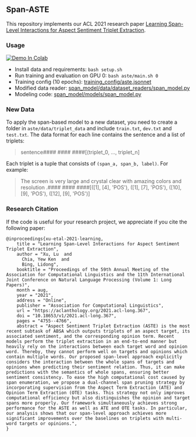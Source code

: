 ## Span-ASTE

This repository implements our ACL 2021 research paper [Learning Span-Level Interactions for Aspect Sentiment Triplet Extraction](https://aclanthology.org/2021.acl-long.367/).

### Usage

[![Demo In Colab](https://colab.research.google.com/assets/colab-badge.svg)](https://colab.research.google.com/drive/1F9zW_nVkwfwIVXTOA_juFDrlPz5TLjpK?usp=sharing)

- Install data and requirements: `bash setup.sh`
- Run training and evaluation on GPU 0: `bash aste/main.sh 0`
- Training config (10 epochs): [training_config/aste.jsonnet](training_config/aste.jsonnet)
- Modified data reader: [span_model/data/dataset_readers/span_model.py](span_model/data/dataset_readers/span_model.py)
- Modeling code: [span_model/models/span_model.py](span_model/models/span_model.py)

### New Data
To apply the span-based model to a new dataset, you need to create a folder in `aste/data/triplet_data` and include `train.txt`, `dev.txt` and `test.txt`. 
The data format for each line contains the sentence and a list of triplets:

> sentence#### #### ####[(triplet_0, ..., triplet_n]

Each triplet is a tuple that consists of `(span_a, span_b, label)`. For example:

> The screen is very large and crystal clear with amazing colors and resolution .#### #### ####[([1], [4], 'POS'), ([1], [7], 'POS'), ([10], [9], 'POS'), ([12], [9], 'POS')]

### Research Citation
If the code is useful for your research project, we appreciate if you cite the following paper:
```
@inproceedings{xu-etal-2021-learning,
    title = "Learning Span-Level Interactions for Aspect Sentiment Triplet Extraction",
    author = "Xu, Lu  and
      Chia, Yew Ken  and
      Bing, Lidong",
    booktitle = "Proceedings of the 59th Annual Meeting of the Association for Computational Linguistics and the 11th International Joint Conference on Natural Language Processing (Volume 1: Long Papers)",
    month = aug,
    year = "2021",
    address = "Online",
    publisher = "Association for Computational Linguistics",
    url = "https://aclanthology.org/2021.acl-long.367",
    doi = "10.18653/v1/2021.acl-long.367",
    pages = "4755--4766",
    abstract = "Aspect Sentiment Triplet Extraction (ASTE) is the most recent subtask of ABSA which outputs triplets of an aspect target, its associated sentiment, and the corresponding opinion term. Recent models perform the triplet extraction in an end-to-end manner but heavily rely on the interactions between each target word and opinion word. Thereby, they cannot perform well on targets and opinions which contain multiple words. Our proposed span-level approach explicitly considers the interaction between the whole spans of targets and opinions when predicting their sentiment relation. Thus, it can make predictions with the semantics of whole spans, ensuring better sentiment consistency. To ease the high computational cost caused by span enumeration, we propose a dual-channel span pruning strategy by incorporating supervision from the Aspect Term Extraction (ATE) and Opinion Term Extraction (OTE) tasks. This strategy not only improves computational efficiency but also distinguishes the opinion and target spans more properly. Our framework simultaneously achieves strong performance for the ASTE as well as ATE and OTE tasks. In particular, our analysis shows that our span-level approach achieves more significant improvements over the baselines on triplets with multi-word targets or opinions.",
}
```
